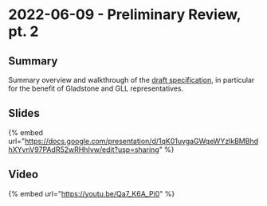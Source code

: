 # 2022-06-09 - Preliminary Review, pt. 2

## Summary

Summary overview and walkthrough of the [draft specification](https://docs.google.com/document/d/1mjmb-si95H\_YK9qeNIhyTBfstGI-2NPAycz0y78GYGc/edit), in particular for the benefit of Gladstone and GLL representatives.

## Slides

{% embed url="https://docs.google.com/presentation/d/1qK01uygaGWqeWYzlkBMBhdhXYvnV97PAdR52wRHhIvw/edit?usp=sharing" %}

## Video

{% embed url="https://youtu.be/Qa7_K6A_Pi0" %}
